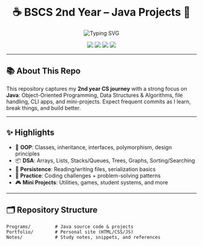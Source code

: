 <h1 align="center">☕ BSCS 2nd Year – Java Projects 🚀</h1>

<!-- Typing banner -->
<p align="center">
  <img src="https://readme-typing-svg.herokuapp.com?font=Fira+Code&pause=1100&color=F78C40&center=true&vCenter=true&width=600&lines=Welcome+to+my+Java+Repository;Learning+OOP+and+Data+Structures;Building+Projects+All+Year+Long;Commit.+Compile.+Run.+Repeat.%E2%9C%85" alt="Typing SVG" />
</p>

<p align="center">
  <a href="https://www.oracle.com/java/"><img src="https://img.shields.io/badge/Java-ED8B00?style=for-the-badge&logo=openjdk&logoColor=white" /></a>
  <a href="https://git-scm.com/"><img src="https://img.shields.io/badge/Git-F05033?style=for-the-badge&logo=git&logoColor=white" /></a>
  <a href="https://github.com"><img src="https://img.shields.io/badge/GitHub-181717?style=for-the-badge&logo=github&logoColor=white" /></a>
  <a href="https://code.visualstudio.com/"><img src="https://img.shields.io/badge/VS%20Code-0078d7?style=for-the-badge&logo=visual-studio-code&logoColor=white" /></a>
</p>

---

## 📚 About This Repo
This repository captures my **2nd year CS journey** with a strong focus on **Java**: Object-Oriented Programming, Data Structures & Algorithms, file handling, CLI apps, and mini-projects. Expect frequent commits as I learn, break things, and build better.

---

## ✨ Highlights
- 🧠 **OOP**: Classes, inheritance, interfaces, polymorphism, design principles
- 📦 **DSA**: Arrays, Lists, Stacks/Queues, Trees, Graphs, Sorting/Searching
- 💾 **Persistence**: Reading/writing files, serialization basics
- 🧪 **Practice**: Coding challenges + problem-solving patterns
- 🎮 **Mini Projects**: Utilities, games, student systems, and more

---

## 🗂️ Repository Structure
```text
Programs/         # Java source code & projects
Portfolio/        # Personal site (HTML/CSS/JS)
Notes/            # Study notes, snippets, and references
